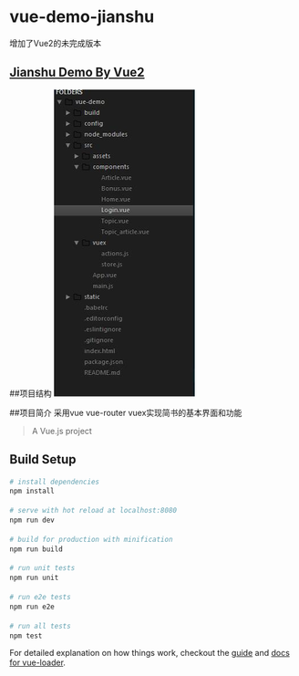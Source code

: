 # vue-demo-jianshu
增加了Vue2的未完成版本
## [Jianshu Demo By Vue2](https://github.com/Mrjeff578575/JianshuVue2.0https://github.com/Mrjeff578575/JianshuVue2.0)

##项目结构
![image](https://github.com/Mrjeff578575/markdownphoto/blob/master/%E9%A1%B9%E7%9B%AE%E7%BB%93%E6%9E%84.jpg)

##项目简介
采用vue vue-router vuex实现简书的基本界面和功能

> A Vue.js project

## Build Setup

``` bash
# install dependencies
npm install

# serve with hot reload at localhost:8080
npm run dev

# build for production with minification
npm run build

# run unit tests
npm run unit

# run e2e tests
npm run e2e

# run all tests
npm test
```

For detailed explanation on how things work, checkout the [guide](http://vuejs-templates.github.io/webpack/) and [docs for vue-loader](http://vuejs.github.io/vue-loader).
